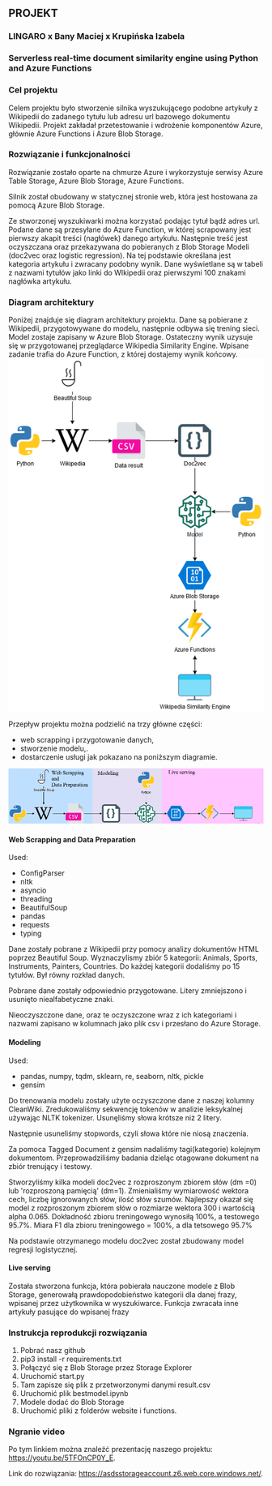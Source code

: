 ## PROJEKT
### LINGARO x Bany Maciej x Krupińska Izabela
### Serverless real-time document similarity engine using Python and Azure Functions
### Cel projektu
Celem projektu było stworzenie silnika wyszukującego podobne artykuły z Wikipedii do zadanego tytułu lub adresu url bazowego dokumentu Wikipedii.
Projekt zakładał przetestowanie i wdrożenie komponentów Azure, głównie Azure Functions i Azure Blob Storage.

### Rozwiązanie i funkcjonalności
Rozwiązanie zostało oparte na chmurze Azure i wykorzystuje serwisy Azure Table Storage, Azure Blob Storage, Azure Functions.

Silnik został obudowany w statycznej stronie web, która jest hostowana za pomocą Azure Blob Storage.

Ze stworzonej wyszukiwarki można korzystać podając tytuł bądź adres url. Podane dane są przesyłane do Azure Function, w której scrapowany jest pierwszy akapit treści (nagłówek) danego artykułu. Następnie treść jest oczyszczana oraz przekazywana do pobieranych z Blob Storage Modeli (doc2vec oraz logistic regression). Na tej podstawie określana jest kategoria artykułu i zwracany podobny wynik. Dane wyświetlane są w tabeli z nazwami tytułów jako linki do WIkipedii oraz pierwszymi 100 znakami nagłówka artykułu.

### Diagram architektury
Poniżej znajduje się diagram architektury projektu. Dane są pobierane z Wikipedii, przygotowywane do modelu, następnie odbywa się trening sieci. Model zostaje zapisany w Azure Blob Storage. Ostateczny wynik uzysuje się w przygotowanej przeglądarce Wikipedia Similarity Engine. Wpisane zadanie trafia do Azure Function, z której dostajemy wynik końcowy.
<img src="azDiagram3.png" width = 600> 

Przepływ projektu można podzielić na trzy główne części:
* web scrapping i przygotowanie danych,
* stworzenie modelu,.
* dostarczenie usługi
jak pokazano na poniższym diagramie.
<img src="azDiagram4.png" width = 600> 

#### Web Scrapping and Data Preparation
Used:
* ConfigParser
* nltk
* asyncio
* threading
* BeautifulSoup
* pandas
* requests
* typing

Dane zostały pobrane z Wikipedii przy pomocy analizy dokumentów HTML poprzez Beautiful Soup. Wyznaczylismy zbiór 5 kategorii: Animals, Sports, Instruments, Painters, Countries. Do każdej kategorii dodaliśmy po 15 tytułów. Był równy rozkład danych.

Pobrane dane zostały odpowiednio przygotowane. Litery zmniejszono i usunięto niealfabetyczne znaki.

Nieoczyszczone dane, oraz te oczyszczone wraz z ich kategoriami i nazwami zapisano w kolumnach jako plik csv i przesłano do Azure Storage.

#### Modeling
Used:
* pandas, numpy, tqdm, sklearn, re, seaborn, nltk, pickle
* gensim

Do trenowania modelu zostały użyte oczyszczone dane z naszej kolumny CleanWiki. Zredukowaliśmy sekwencję tokenów w analizie leksykalnej używając NLTK tokenizer. Usunęliśmy słowa krótsze niż 2 litery. 

Następnie usuneliśmy stopwords, czyli słowa które nie niosą znaczenia. 

Za pomoca Tagged Document z gensim nadaliśmy tagi(kategorie) kolejnym dokumentom. Przeprowadziliśmy badania dzieląc otagowane dokument na zbiór trenujący i testowy.

Stworzyliśmy kilka modeli doc2vec z rozproszonym zbiorem słów (dm =0) lub 'rozproszoną pamięcią' (dm=1). Zmienialiśmy wymiarowość wektora cech, liczbę ignorowanych słów, ilość słów szumów. Najlepszy okazał się model z rozproszonym zbiorem słów o rozmiarze wektora 300 i wartością alpha 0.065.
Dokładność zbioru treningowego wynosiłą 100%, a testowego 95.7%. Miara F1 dla zbioru treningowego = 100%, a dla tetsowego 95.7%

Na podstawie otrzymanego modelu doc2vec został zbudowany model regresji logistycznej.

#### Live serving
Została stworzona funkcja, która pobierała nauczone modele z Blob Storage, generowałą prawdopodobieństwo kategorii dla danej frazy, wpisanej przez użytkownika w wyszukiwarce. Funkcja zwracała inne artykuły pasujące do wpisanej frazy


### Instrukcja reprodukcji rozwiązania
1. Pobrać nasz github
2. pip3 install -r requirements.txt
3. Połączyć się z Blob Storage przez Storage Explorer
3. Uruchomić start.py
4. Tam zapisze się plik z przetworzonymi danymi result.csv
5. Uruchomić plik bestmodel.ipynb
6. Modele dodać do Blob Storage
7. Uruchomić pliki z folderów website i functions.


### Ngranie video 
Po tym linkiem można znaleźć prezentację naszego projektu: https://youtu.be/5TFOnCP0Y_E.

Link do rozwiązania: https://asdsstorageaccount.z6.web.core.windows.net/.

